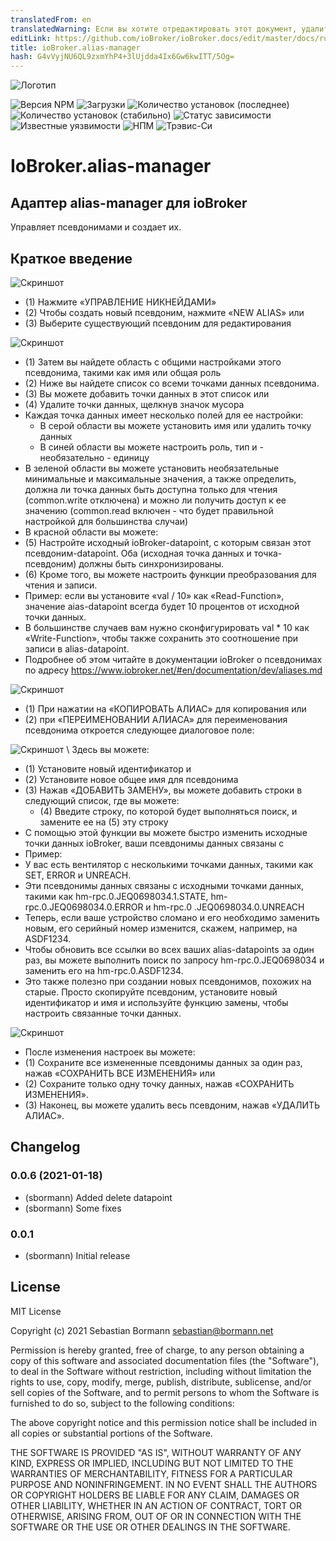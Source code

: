 ```yaml
---
translatedFrom: en
translatedWarning: Если вы хотите отредактировать этот документ, удалите поле «translationFrom», в противном случае этот документ будет снова автоматически переведен
editLink: https://github.com/ioBroker/ioBroker.docs/edit/master/docs/ru/adapterref/iobroker.alias-manager/README.md
title: ioBroker.alias-manager
hash: G4vVyjNU6QL9zxmYhP4+3lUjdda4Ix6Gw6kwITT/5Og=
---
```

![Логотип](../../../en/adapterref/iobroker.alias-manager/admin/alias-manager.png)

![Версия NPM](http://img.shields.io/npm/v/iobroker.alias-manager.svg)
![Загрузки](https://img.shields.io/npm/dm/iobroker.alias-manager.svg)
![Количество установок (последнее)](http://iobroker.live/badges/alias-manager-installed.svg)
![Количество установок (стабильно)](http://iobroker.live/badges/alias-manager-stable.svg)
![Статус зависимости](https://img.shields.io/david/sbormann/iobroker.alias-manager.svg)
![Известные уязвимости](https://snyk.io/test/github/sbormann/ioBroker.alias-manager/badge.svg)
![НПМ](https://nodei.co/npm/iobroker.alias-manager.png?downloads=true)
![Трэвис-Си](http://img.shields.io/travis/sbormann/ioBroker.alias-manager/master.svg)

# IoBroker.alias-manager
## Адаптер alias-manager для ioBroker
Управляет псевдонимами и создает их.

## Краткое введение
![Скриншот](../../../en/adapterref/iobroker.alias-manager/img/manual_screenshot_1.png)

* (1) Нажмите «УПРАВЛЕНИЕ НИКНЕЙДАМИ»
* (2) Чтобы создать новый псевдоним, нажмите «NEW ALIAS» или
* (3) Выберите существующий псевдоним для редактирования

![Скриншот](../../../en/adapterref/iobroker.alias-manager/img/manual_screenshot_2.png)

* (1) Затем вы найдете область с общими настройками этого псевдонима, такими как имя или общая роль
* (2) Ниже вы найдете список со всеми точками данных псевдонима.
* (3) Вы можете добавить точки данных в этот список или
* (4) Удалите точки данных, щелкнув значок мусора
* Каждая точка данных имеет несколько полей для ее настройки:
    * В серой области вы можете установить имя или удалить точку данных
    * В синей области вы можете настроить роль, тип и - необязательно - единицу
* В зеленой области вы можете установить необязательные минимальные и максимальные значения, а также определить, должна ли точка данных быть доступна только для чтения (common.write отключена) и можно ли получить доступ к ее значению (common.read включен - что будет правильной настройкой для большинства случаи)
* В красной области вы можете:
* (5) Настройте исходный ioBroker-datapoint, с которым связан этот псевдоним-datapoint. Оба (исходная точка данных и точка-псевдоним) должны быть синхронизированы.
* (6) Кроме того, вы можете настроить функции преобразования для чтения и записи.
* Пример: если вы установите «val / 10» как «Read-Function», значение aias-datapoint всегда будет 10 процентов от исходной точки данных.
* В большинстве случаев вам нужно сконфигурировать val * 10 как «Write-Function», чтобы также сохранить это соотношение при записи в alias-datapoint.
* Подробнее об этом читайте в документации ioBroker о псевдонимах по адресу https://www.iobroker.net/#en/documentation/dev/aliases.md

![Скриншот](../../../en/adapterref/iobroker.alias-manager/img/manual_screenshot_3.png)

* (1) При нажатии на «КОПИРОВАТЬ АЛИАС» для копирования или
* (2) при «ПЕРЕИМЕНОВАНИИ АЛИАСА» для переименования псевдонима откроется следующее диалоговое поле:

![Скриншот](../../../en/adapterref/iobroker.alias-manager/img/manual_screenshot_4.png) \ Здесь вы можете:

* (1) Установите новый идентификатор и
* (2) Установите новое общее имя для псевдонима
* (3) Нажав «ДОБАВИТЬ ЗАМЕНУ», вы можете добавить строки в следующий список, где вы можете:
    * (4) Введите строку, по которой будет выполняться поиск, и замените ее на (5) эту строку
* С помощью этой функции вы можете быстро изменить исходные точки данных ioBroker, ваши псевдонимы данных связаны с
* Пример:
* У вас есть вентилятор с несколькими точками данных, такими как SET, ERROR и UNREACH.
* Эти псевдонимы данных связаны с исходными точками данных, такими как hm-rpc.0.JEQ0698034.1.STATE, hm-rpc.0.JEQ0698034.0.ERROR и hm-rpc.0 .JEQ0698034.0.UNREACH
* Теперь, если ваше устройство сломано и его необходимо заменить новым, его серийный номер изменится, скажем, например, на ASDF1234.
* Чтобы обновить все ссылки во всех ваших alias-datapoints за один раз, вы можете выполнить поиск по запросу hm-rpc.0.JEQ0698034 и заменить его на hm-rpc.0.ASDF1234.
* Это также полезно при создании новых псевдонимов, похожих на старые. Просто скопируйте псевдоним, установите новый идентификатор и имя и используйте функцию замены, чтобы настроить связанные точки данных.

![Скриншот](../../../en/adapterref/iobroker.alias-manager/img/manual_screenshot_5.png)

* После изменения настроек вы можете:
* (1) Сохраните все измененные псевдонимы данных за один раз, нажав «СОХРАНИТЬ ВСЕ ИЗМЕНЕНИЯ» или
* (2) Сохраните только одну точку данных, нажав «СОХРАНИТЬ ИЗМЕНЕНИЯ».
* (3) Наконец, вы можете удалить весь псевдоним, нажав «УДАЛИТЬ АЛИАС».

## Changelog

### 0.0.6 (2021-01-18)
* (sbormann) Added delete datapoint
* (sbormann) Some fixes 

### 0.0.1
* (sbormann) Initial release

## License
MIT License

Copyright (c) 2021 Sebastian Bormann <sebastian@bormann.net>

Permission is hereby granted, free of charge, to any person obtaining a copy
of this software and associated documentation files (the "Software"), to deal
in the Software without restriction, including without limitation the rights
to use, copy, modify, merge, publish, distribute, sublicense, and/or sell
copies of the Software, and to permit persons to whom the Software is
furnished to do so, subject to the following conditions:

The above copyright notice and this permission notice shall be included in all
copies or substantial portions of the Software.

THE SOFTWARE IS PROVIDED "AS IS", WITHOUT WARRANTY OF ANY KIND, EXPRESS OR
IMPLIED, INCLUDING BUT NOT LIMITED TO THE WARRANTIES OF MERCHANTABILITY,
FITNESS FOR A PARTICULAR PURPOSE AND NONINFRINGEMENT. IN NO EVENT SHALL THE
AUTHORS OR COPYRIGHT HOLDERS BE LIABLE FOR ANY CLAIM, DAMAGES OR OTHER
LIABILITY, WHETHER IN AN ACTION OF CONTRACT, TORT OR OTHERWISE, ARISING FROM,
OUT OF OR IN CONNECTION WITH THE SOFTWARE OR THE USE OR OTHER DEALINGS IN THE
SOFTWARE.